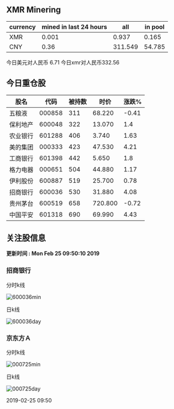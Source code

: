 ## XMR Minering

|currency|mined in last 24 hours|all|in pool|
|---|---|---|---|
|XMR|0.001|0.937|0.165|
|CNY|0.36|311.549|54.785|

今日美元对人民币 6.71	今日xmr对人民币332.56


## 今日重仓股 

|股名|代码|被持数|时价|涨跌%|
|---|---|---|---|---|
|五粮液|000858|311|68.220|-0.41|
|保利地产|600048|322|13.070|1.4|
|农业银行|601288|406|3.740|1.63|
|美的集团|000333|423|47.530|4.21|
|工商银行|601398|442|5.650|1.8|
|格力电器|000651|504|44.880|1.17|
|伊利股份|600887|519|25.700|0.78|
|招商银行|600036|530|31.880|4.08|
|贵州茅台|600519|658|720.800|-0.72|
|中国平安|601318|690|69.990|4.43|

## 关注股信息
**更新时间 : Mon Feb 25 09:50:10 2019**
### 招商银行 
分时k线

![600036min](http://image.sinajs.cn/newchart/min/n/sh600036.gif)

日k线

![600036day](http://image.sinajs.cn/newchart/daily/n/sh600036.gif)

### 京东方Ａ 
分时k线

![000725min](http://image.sinajs.cn/newchart/min/n/sz000725.gif)

日k线

![000725day](http://image.sinajs.cn/newchart/daily/n/sz000725.gif)

2019-02-25 09:50
